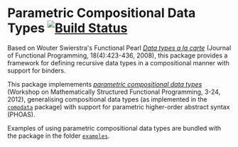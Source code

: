 # Parametric Compositional Data Types [![Build Status](https://travis-ci.org/pa-ba/compdata-param.svg?branch=master)](https://travis-ci.org/pa-ba/compdata-param)

Based on Wouter Swierstra's Functional Pearl
[*Data types a la carte*](http://dx.doi.org/10.1017/S0956796808006758) (Journal
of Functional Programming, 18(4):423-436, 2008), this package provides a
framework for defining recursive data types in a compositional manner
with support for binders.

This package implemements
[*parametric compositional data types*](http://dx.doi.org/10.4204/EPTCS.76.3)
(Workshop on Mathematically Structured Functional Programming, 3-24,
2012), generalising compositional data types (as implemented in the
[`compdata`](https://hackage.haskell.org/package/compdata) package) with support for parametric higher-order abstract
syntax (PHOAS).

Examples of using parametric compositional data types are bundled with
the package in the folder [`examples`](examples/).
